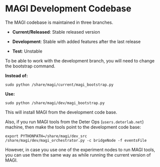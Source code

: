 # MAGI Development Codebase

The MAGI codebase is maintained in three branches.

- **Current/Released**: Stable released version

- **Development**: Stable with added features after the last release

- **Test**: Unstable

To be able to work with the development branch, you will need to change the bootstrap command.

**Instead of:**
~~~~
sudo python /share/magi/current/magi_bootstrap.py
~~~~

**Use:**
~~~~
sudo python /share/magi/dev/magi_bootstrap.py
~~~~

This will install MAGI from the development code base.

Also, if you run MAGI tools from the Deter Ops (``users.deterlab.net``) machine, then make the tools point to the development code base:
~~~~
export PYTHONPATH=/share/magi/dev_src
/share/magi/dev/magi_orchestrator.py -c bridgeNode -f eventsFile
~~~~

However, in case you use one of the experiment nodes to run MAGI tools, you can use them the same way as while running the current version of MAGI.